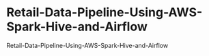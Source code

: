 # Retail-Data-Pipeline-Using-AWS-Spark-Hive-and-Airflow
Retail-Data-Pipeline-Using-AWS-Spark-Hive-and-Airflow
